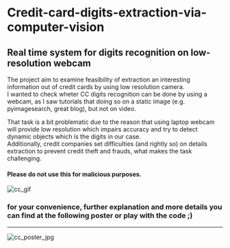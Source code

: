 # Credit-card-digits-extraction-via-computer-vision
## Real time system for digits recognition on low-resolution webcam

The project aim to examine feasibility of extraction an interesting information out of credit cards by using low resolution camera.<br>
I wanted to check wheter CC digits recognition can be done by using a webcam, as I saw tutorials that doing so on a static image (e.g. pyimagesearch, great blog), but not on video.


That task is a bit problematic due to the reason that using laptop webcam will provide low resolution which impairs accuracy and try to detect dynamic objects which is the digits in our case.<br/>
Additionally, credit companies set difficulties (and rightly so) on details extraction to prevent credit theft and frauds, what makes the task challenging.<br/>
#### Please do not use this for malicious purposes.


![cc_gif](https://user-images.githubusercontent.com/44063183/71322138-ce392000-24cc-11ea-9ee7-c4a627405fe9.gif)

### for your convenience, further explanation and more details you can find at the following poster or play with the code ;) 
_________________________________________________________________________________________________


![cc_poster_jpg](https://user-images.githubusercontent.com/44063183/71322660-e6ac3900-24d2-11ea-855c-ab9363d85010.jpg)
